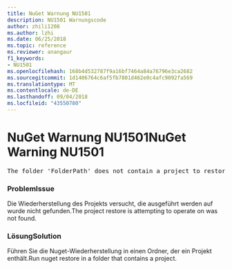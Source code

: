 ```yaml
---
title: NuGet Warnung NU1501
description: NU1501 Warnungscode
author: zhili1208
ms.author: lzhi
ms.date: 06/25/2018
ms.topic: reference
ms.reviewer: anangaur
f1_keywords:
- NU1501
ms.openlocfilehash: 168b4d532787f9a16bf7464a84a76796e3ca2682
ms.sourcegitcommit: 1d1406764c6af5fb7801d462e0c4afc9092fa569
ms.translationtype: MT
ms.contentlocale: de-DE
ms.lasthandoff: 09/04/2018
ms.locfileid: "43550780"
---
```

# <a name="nuget-warning-nu1501"></a><span data-ttu-id="605c2-103">NuGet Warnung NU1501</span><span class="sxs-lookup"><span data-stu-id="605c2-103">NuGet Warning NU1501</span></span>

<pre>The folder 'FolderPath' does not contain a project to restore.</pre>


### <a name="issue"></a><span data-ttu-id="605c2-104">Problem</span><span class="sxs-lookup"><span data-stu-id="605c2-104">Issue</span></span>
<span data-ttu-id="605c2-105">Die Wiederherstellung des Projekts versucht, die ausgeführt werden auf wurde nicht gefunden.</span><span class="sxs-lookup"><span data-stu-id="605c2-105">The project restore is attempting to operate on was not found.</span></span> 

### <a name="solution"></a><span data-ttu-id="605c2-106">Lösung</span><span class="sxs-lookup"><span data-stu-id="605c2-106">Solution</span></span>
<span data-ttu-id="605c2-107">Führen Sie die Nuget-Wiederherstellung in einen Ordner, der ein Projekt enthält.</span><span class="sxs-lookup"><span data-stu-id="605c2-107">Run nuget restore in a folder that contains a project.</span></span> 
